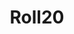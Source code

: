 ---
title: Roll20
crosslinks:
- lfg
- DnD
- TheLovecraftTapes
- roll20LFG
- starfinder_rpg
- VTT
- dmacademy
- rpg
- DnDGreentext
- DnDBehindTheScreen
---
